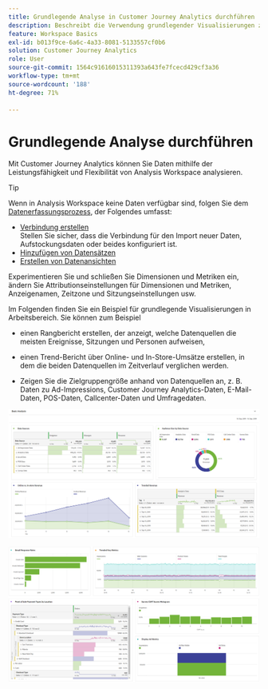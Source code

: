 ```yaml
---
title: Grundlegende Analyse in Customer Journey Analytics durchführen
description: Beschreibt die Verwendung grundlegender Visualisierungen zur Analyse von Daten in Customer Journey Analytics.
feature: Workspace Basics
exl-id: b013f9ce-6a6c-4a33-8081-5133557cf0b6
solution: Customer Journey Analytics
role: User
source-git-commit: 1564c91616015311393a643fe7fcecd429cf3a36
workflow-type: tm+mt
source-wordcount: '188'
ht-degree: 71%

---
```


# Grundlegende Analyse durchführen

Mit Customer Journey Analytics können Sie Daten mithilfe der Leistungsfähigkeit und Flexibilität von Analysis Workspace analysieren.

>[!TIP]
>
>Wenn in Analysis Workspace keine Daten verfügbar sind, folgen Sie dem [Datenerfassungsprozess](/help/data-ingestion/data-ingestion.md), der Folgendes umfasst:<ul><li>[Verbindung erstellen](/help/connections/create-connection.md#create-and-configure-the-connection) </br>Stellen Sie sicher, dass die Verbindung für den Import neuer Daten, Aufstockungsdaten oder beides konfiguriert ist.</li><li>[Hinzufügen von Datensätzen](/help/connections/create-connection.md#add-and-configure-datasets)</li><li>[Erstellen von Datenansichten](/help/data-views/create-dataview.md)</li></ul>

Experimentieren Sie und schließen Sie Dimensionen und Metriken ein, ändern Sie Attributionseinstellungen für Dimensionen und Metriken, Anzeigenamen, Zeitzone und Sitzungseinstellungen usw.

Im Folgenden finden Sie ein Beispiel für grundlegende Visualisierungen in Arbeitsbereich. Sie können zum Beispiel

* einen Rangbericht erstellen, der anzeigt, welche Datenquellen die meisten Ereignisse, Sitzungen und Personen aufweisen,

* einen Trend-Bericht über Online- und In-Store-Umsätze erstellen, in dem die beiden Datenquellen im Zeitverlauf verglichen werden.

* Zeigen Sie die Zielgruppengröße anhand von Datenquellen an, z. B. Daten zu Ad-Impressions, Customer Journey Analytics-Daten, E-Mail-Daten, POS-Daten, Callcenter-Daten und Umfragedaten.

![Beispielvisualisierungen grundlegender Analysediagramme. ](assets/cja-basic-analysis.png)

![Weitere Beispiele für Visualisierungen grundlegender Analysediagramme](assets/cja-basic-analysis2.png)
